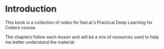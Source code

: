 # Introduction

This book is a collection of notes for fast.ai's Practical Deep Learning for Coders course.

The chapters follow each lesson and will be a mix of resources used to help me better understand the material.